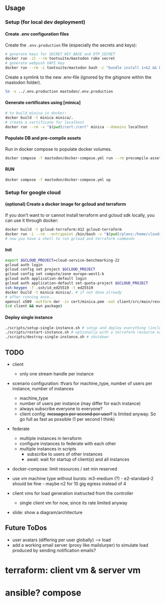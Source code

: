 ## Usage

### Setup (for local dev deployment)

#### Create .env configuration files

Create the `.env.production` file (especially the secrets and keys):

```sh
# generate keys for SECRET_KEY_BASE and OTP_SECRET
docker run -it --rm tootsuite/mastodon rake secret
# generate webpush VAPI key
docker run --rm -i tootsuite/mastodon bash -c "bundle install 1>&2 && bundle exec rake mastodon:webpush:generate_vapid_key"
```

Create a symlink to the new .env-file (ignored by the gitignore within the mastodon folder).

```sh
ln -s ../.env.production mastodon/.env.production
```

#### Generate certificates using [minica]

```sh
# to build minica in docker:
docker build -t minica minica/.
# create a certificate for localhost
docker run --rm -v "$(pwd)/cert:/cert" minica --domains localhost
```

#### Populate DB and pre-compile assets

Run in docker compose to populate docker volumes.

```sh
docker compose -f mastodon/docker-compose.yml run --rm precompile-assets db-migrate
```

#### RUN

```sh
docker compose -f mastodon/docker-compose.yml up
```

### Setup for google cloud

#### (optional) Create a docker image for gcloud and terraform

If you don't want to or cannot install terraform and gcloud sdk locally, you can use it through docker:

```sh
docker build -t gcloud-terraform:412 gcloud-terraform
docker run -i --rm --entrypoint /bin/bash -v "$(pwd)/plans:/home/cloudsdk/plans" -v gcloud-config-personal:/home/cloudsdk/.config -v gcloud-config-root:/root/.config --name gcloud-terraform -w /home/cloudsdk/plans gcloud-terraform:412
# now you have a shell to run gcloud and terraform commands
```

#### Init

```sh
export $GCLOUD_PROJECT=cloud-service-benchmarking-22
gcloud auth login
gcloud config set project $GCLOUD_PROJECT
gcloud config set compute/zone europe-west1-b
gcloud auth application-default login
gcloud auth application-default set-quota-project $GCLOUD_PROJECT
ssh-keygen -f .ssh/id_ed25519 -t ed25519
docker build -t minica minica/. # if not done already
# after running once...
openssl x509 -outform der -in cert/minica.pem -out client/src/main/resources/minica.der
(cd client && mvn package)
```

#### Deploy single instance

```sh
./scripts/setup-single-instance.sh # setup and deploy everything (including certs)
./scripts/restart-instance.sh # optionally with a terraform resource name to be restarted (default: "instance controller")
./scripts/destroy-single-instance.sh # shutdown
```

## TODO
- client
  - only one stream handle per instance
- scenario configuration: tfvars for machine_type, number of users per instance, number of instances
  - machine_type
  - number of users per instance (may differ for each instance)
  - always subscribe everyone to everyone?
  - client config: ~~messages per second per user?~~ is limited anyway. So go full as fast as possible (1 per second I think)
- federate
  - multiple instances in terraform
  - configure instances to federate with each other
  - multiple instances in scripts
    - subscribe to users of other instances
    - await: wait for startup of client(s) and all instances
- docker-compose: limit resources / set min reserved


- use vm machine type without bursts: m3-medium (?) - e2-standard-2 should be fine - maybe n2 for 10 gig egress instead of 4
- client vms for load generation instructed from the controller
  - single client vm for now, since its rate limited anyway

- slide: show a diagram/architecture

## Future ToDos

- user avatars (differing per user globally) --> load
- add a working email server (proxy like mailslurper) to simulate load produced by sending notification emails?

# terraform: client vm & server vm

# ansible? compose
